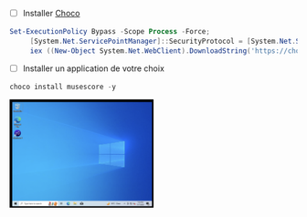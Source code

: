 
- [ ] Installer [Choco](https://chocolatey.org/)

```powershell
Set-ExecutionPolicy Bypass -Scope Process -Force; 
     [System.Net.ServicePointManager]::SecurityProtocol = [System.Net.ServicePointManager]::SecurityProtocol -bor 3072; 
     iex ((New-Object System.Net.WebClient).DownloadString('https://chocolatey.org/install.ps1'))
```

- [ ] Installer un application de votre choix

```powershell
choco install musescore -y
```

<img src=../../images/hyper-v_musescore.png width=50% height=50% > </img>
